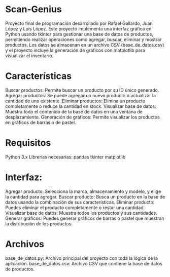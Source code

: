# Scan-Genius
Proyecto final de programación desarrollado por Rafael Gallardo, Juan López y Luis López.
Este proyecto implementa una interfaz gráfica en Python usando tkinter para gestionar una base de datos de productos,
permitiendo realizar operaciones como agregar, buscar, eliminar y mostrar productos. Los datos se almacenan en un
archivo CSV (base_de_datos.csv) y el proyecto incluye la generación de gráficos con matplotlib para visualizar el
inventario.

# Características
Buscar productos: Permite buscar un producto por su ID único generado.
Agregar productos: Se puede agregar un nuevo producto o actualizar la cantidad de uno existente.
Eliminar productos: Elimina un producto completamente o reduce la cantidad en stock.
Visualizar base de datos: Muestra todo el contenido de la base de datos en una ventana de desplazamiento.
Generación de gráficos: Permite visualizar los productos en gráficos de barras o de pastel.

# Requisitos
Python 3.x
Librerías necesarias:
pandas
tkinter
matplotlib

# Interfaz:

Agregar producto: Selecciona la marca, almacenamiento y modelo, y elige la cantidad para agregar.
Buscar producto: Busca un producto en la base de datos usando la combinación de sus características.
Eliminar producto: Puedes eliminar el producto completamente o restar una cantidad.
Visualizar base de datos: Muestra todos los productos y sus cantidades.
Generar gráficos: Puedes generar gráficos de barras o pastel que muestran la distribución de los productos.

# Archivos
base_de_datos.py: Archivo principal del proyecto con toda la lógica de la aplicación.
base_de_datos.csv: Archivo CSV que contiene la base de datos de productos.
